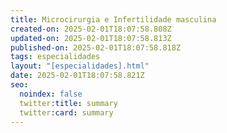 ```yaml
---
title: Microcirurgia e Infertilidade masculina
created-on: 2025-02-01T18:07:58.808Z
updated-on: 2025-02-01T18:07:58.813Z
published-on: 2025-02-01T18:07:58.818Z
tags: especialidades
layout: "[especialidades].html"
date: 2025-02-01T18:07:58.821Z
seo:
  noindex: false
  twitter:title: summary
  twitter:card: summary
---
```

